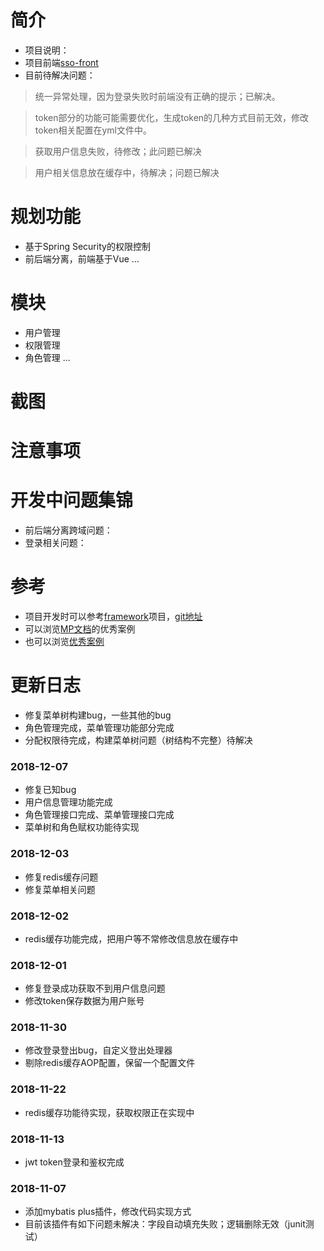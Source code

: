 # 简介
* 项目说明：
* 项目前端[sso-front](https://github.com/FlowersPlants/sso-front)
* 目前待解决问题：
>统一异常处理，因为登录失败时前端没有正确的提示；已解决。

>token部分的功能可能需要优化，生成token的几种方式目前无效，修改token相关配置在yml文件中。

>获取用户信息失败，待修改；此问题已解决

>用户相关信息放在缓存中，待解决；问题已解决

# 规划功能
* 基于Spring Security的权限控制
* 前后端分离，前端基于Vue
...

# 模块
* 用户管理
* 权限管理
* 角色管理
...

# 截图


# 注意事项


# 开发中问题集锦
* 前后端分离跨域问题：
* 登录相关问题：

# 参考
* 项目开发时可以参考[framework](https://gitee.com/sunhan521/framework/tree/master)项目，[git地址](https://gitee.com/sunhan521/framework.git)
* 可以浏览[MP文档](https://blog.csdn.net/helloPurple/article/details/78715508)的优秀案例
* 也可以浏览[优秀案例](http://mp.baomidou.com/guide/#优秀案例)

# 更新日志
* 修复菜单树构建bug，一些其他的bug
* 角色管理完成，菜单管理功能部分完成
* 分配权限待完成，构建菜单树问题（树结构不完整）待解决

### 2018-12-07
* 修复已知bug
* 用户信息管理功能完成
* 角色管理接口完成、菜单管理接口完成
* 菜单树和角色赋权功能待实现

### 2018-12-03
* 修复redis缓存问题
* 修复菜单相关问题

### 2018-12-02
* redis缓存功能完成，把用户等不常修改信息放在缓存中

### 2018-12-01
* 修复登录成功获取不到用户信息问题
* 修改token保存数据为用户账号

### 2018-11-30
* 修改登录登出bug，自定义登出处理器
* 剔除redis缓存AOP配置，保留一个配置文件

### 2018-11-22
* redis缓存功能待实现，获取权限正在实现中

### 2018-11-13
* jwt token登录和鉴权完成

### 2018-11-07 
* 添加mybatis plus插件，修改代码实现方式
* 目前该插件有如下问题未解决：字段自动填充失败；逻辑删除无效（junit测试）